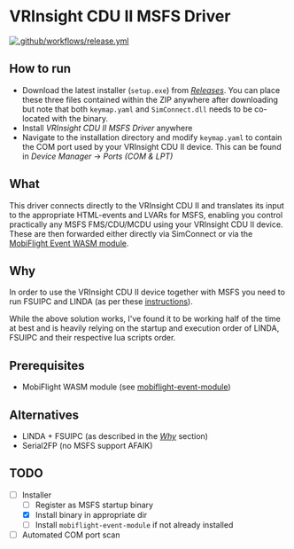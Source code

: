 # VRInsight CDU II MSFS Driver
[![.github/workflows/release.yml](https://github.com/callebstrom/vrinsight-cdu-ii-msfs-driver/actions/workflows/release.yml/badge.svg)](https://github.com/callebstrom/vrinsight-cdu-ii-msfs-driver/actions/workflows/release.yml)

## How to run
- Download the latest installer (`setup.exe`) from [_Releases_](https://github.com/callebstrom/vrinsight-cdu-ii-msfs-driver/releases/latest). You can place these three files contained within the ZIP anywhere after downloading but note that both `keymap.yaml` and `SimConnect.dll` needs to be co-located with the binary.
- Install _VRInsight CDU II MSFS Driver_ anywhere
- Navigate to the installation directory and modify `keymap.yaml` to contain the COM port used by your VRInsight CDU II device. This can be found in _Device Manager_ -> _Ports (COM & LPT)_

## What

This driver connects directly to the VRInsight CDU II and translates its input to the appropriate HTML-events and LVARs for MSFS, enabling you control practically any MSFS FMS/CDU/MCDU using your VRInsight CDU II device. These are then forwarded either directly via SimConnect or via the [MobiFlight Event WASM module](https://github.com/Mobiflight/MobiFlight-Connector/).

## Why

In order to use the VRInsight CDU II device together with MSFS you need to run FSUIPC and LINDA (as per these [instructions](https://www.avsim.com/forums/topic/583434-linda-415-msfs-2020-compatible-5-jun-2022)).

While the above solution works, I've found it to be working half of the time at best and is heavily relying on the startup and execution order of LINDA, FSUIPC and their respective lua scripts order.

## Prerequisites
- MobiFlight WASM module (see [mobiflight-event-module](./lib/mobiflight-event-module/))

## Alternatives
- LINDA + FSUIPC (as described in the [_Why_](##Why) section)
- Serial2FP (no MSFS support AFAIK)

## TODO
- [ ] Installer
  - [ ] Register as MSFS startup binary
  - [X] Install binary in appropriate dir
  - [ ] Install `mobiflight-event-module` if not already installed
- [ ] Automated COM port scan
